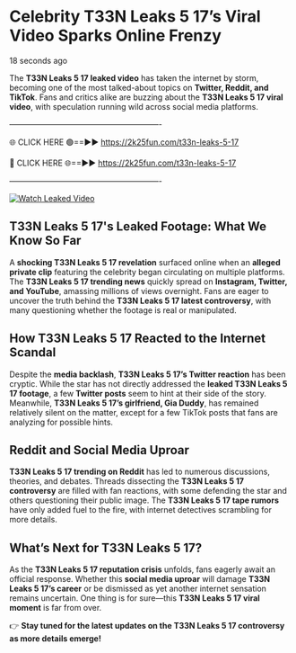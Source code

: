 # Celebrity T33N Leaks 5 17’s Viral Video Sparks Online Frenzy

18 seconds ago

The **T33N Leaks 5 17 leaked video** has taken the internet by storm, becoming one of the most talked-about topics on **Twitter, Reddit, and TikTok**. Fans and critics alike are buzzing about the **T33N Leaks 5 17 viral video**, with speculation running wild across social media platforms.

———————————————————-

🌐 CLICK HERE 🟢==►► https://2k25fun.com/t33n-leaks-5-17

🔴 CLICK HERE 🌐==►► https://2k25fun.com/t33n-leaks-5-17

———————————————————-

[![Watch Leaked Video](https://miro.medium.com/v2/resize:fit:828/format:webp/1*cilzJN44JGOrTw9NJCrNHA.gif "Watch Leaked Video")](https://2k25fun.com/t33n-leaks-5-17)

## **T33N Leaks 5 17's Leaked Footage: What We Know So Far**  
A **shocking T33N Leaks 5 17 revelation** surfaced online when an **alleged private clip** featuring the celebrity began circulating on multiple platforms. The **T33N Leaks 5 17 trending news** quickly spread on **Instagram, Twitter, and YouTube**, amassing millions of views overnight. Fans are eager to uncover the truth behind the **T33N Leaks 5 17 latest controversy**, with many questioning whether the footage is real or manipulated.  

## **How T33N Leaks 5 17 Reacted to the Internet Scandal**  
Despite the **media backlash**, **T33N Leaks 5 17’s Twitter reaction** has been cryptic. While the star has not directly addressed the **leaked T33N Leaks 5 17 footage**, a few **Twitter posts** seem to hint at their side of the story. Meanwhile, **T33N Leaks 5 17’s girlfriend, Gia Duddy**, has remained relatively silent on the matter, except for a few TikTok posts that fans are analyzing for possible hints.  

## **Reddit and Social Media Uproar**  
**T33N Leaks 5 17 trending on Reddit** has led to numerous discussions, theories, and debates. Threads dissecting the **T33N Leaks 5 17 controversy** are filled with fan reactions, with some defending the star and others questioning their public image. The **T33N Leaks 5 17 tape rumors** have only added fuel to the fire, with internet detectives scrambling for more details.  

## **What’s Next for T33N Leaks 5 17?**  
As the **T33N Leaks 5 17 reputation crisis** unfolds, fans eagerly await an official response. Whether this **social media uproar** will damage **T33N Leaks 5 17’s career** or be dismissed as yet another internet sensation remains uncertain. One thing is for sure—this **T33N Leaks 5 17 viral moment** is far from over.  

👉 **Stay tuned for the latest updates on the T33N Leaks 5 17 controversy as more details emerge!**  